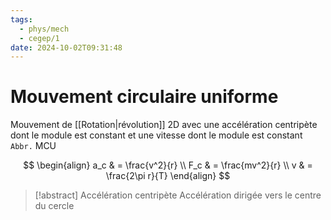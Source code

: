 ```yaml
---
tags:
  - phys/mech
  - cegep/1
date: 2024-10-02T09:31:48
---
```


# Mouvement circulaire uniforme

Mouvement de [[Rotation|révolution]] 2D avec une accélération centripète dont le module est constant et une vitesse dont le module est constant
`Abbr.` MCU

$$
\begin{align}
a_c & = \frac{v^2}{r} \\
F_c & = \frac{mv^2}{r} \\
v & = \frac{2\pi r}{T}
\end{align}
$$

> [!abstract] Accélération centripète
> Accélération dirigée vers le centre du cercle
